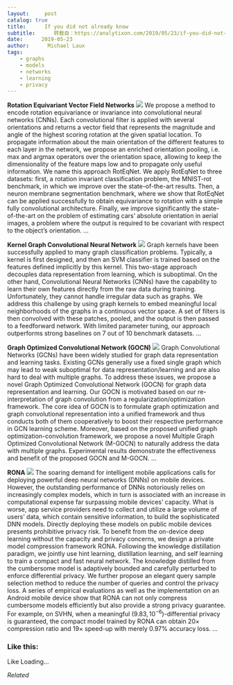 ```yaml
---
layout:     post
catalog: true
title:      If you did not already know
subtitle:      转载自：https://analytixon.com/2019/05/23/if-you-did-not-already-know-739/
date:      2019-05-23
author:      Michael Laux
tags:
    - graphs
    - models
    - networks
    - learning
    - privacy
---
```


**Rotation Equivariant Vector Field Networks** ![](https://analytixon.files.wordpress.com/2015/01/google.png?w=529)
We propose a method to encode rotation equivariance or invariance into convolutional neural networks (CNNs). Each convolutional filter is applied with several orientations and returns a vector field that represents the magnitude and angle of the highest scoring rotation at the given spatial location. To propagate information about the main orientation of the different features to each layer in the network, we propose an enriched orientation pooling, i.e. max and argmax operators over the orientation space, allowing to keep the dimensionality of the feature maps low and to propagate only useful information. We name this approach RotEqNet. We apply RotEqNet to three datasets: first, a rotation invariant classification problem, the MNIST-rot benchmark, in which we improve over the state-of-the-art results. Then, a neuron membrane segmentation benchmark, where we show that RotEqNet can be applied successfully to obtain equivariance to rotation with a simple fully convolutional architecture. Finally, we improve significantly the state-of-the-art on the problem of estimating cars’ absolute orientation in aerial images, a problem where the output is required to be covariant with respect to the object’s orientation. … 

**Kernel Graph Convolutional Neural Network** ![](https://analytixon.files.wordpress.com/2015/01/google.png?w=529)
Graph kernels have been successfully applied to many graph classification problems. Typically, a kernel is first designed, and then an SVM classifier is trained based on the features defined implicitly by this kernel. This two-stage approach decouples data representation from learning, which is suboptimal. On the other hand, Convolutional Neural Networks (CNNs) have the capability to learn their own features directly from the raw data during training. Unfortunately, they cannot handle irregular data such as graphs. We address this challenge by using graph kernels to embed meaningful local neighborhoods of the graphs in a continuous vector space. A set of filters is then convolved with these patches, pooled, and the output is then passed to a feedforward network. With limited parameter tuning, our approach outperforms strong baselines on 7 out of 10 benchmark datasets. … 

**Graph Optimized Convolutional Network (GOCN)** ![](https://analytixon.files.wordpress.com/2015/01/google.png?w=529)
Graph Convolutional Networks (GCNs) have been widely studied for graph data representation and learning tasks. Existing GCNs generally use a fixed single graph which may lead to weak suboptimal for data representation/learning and are also hard to deal with multiple graphs. To address these issues, we propose a novel Graph Optimized Convolutional Network (GOCN) for graph data representation and learning. Our GOCN is motivated based on our re-interpretation of graph convolution from a regularization/optimization framework. The core idea of GOCN is to formulate graph optimization and graph convolutional representation into a unified framework and thus conducts both of them cooperatively to boost their respective performance in GCN learning scheme. Moreover, based on the proposed unified graph optimization-convolution framework, we propose a novel Multiple Graph Optimized Convolutional Network (M-GOCN) to naturally address the data with multiple graphs. Experimental results demonstrate the effectiveness and benefit of the proposed GOCN and M-GOCN. … 

**RONA** ![](https://analytixon.files.wordpress.com/2015/01/google.png?w=529)
The soaring demand for intelligent mobile applications calls for deploying powerful deep neural networks (DNNs) on mobile devices. However, the outstanding performance of DNNs notoriously relies on increasingly complex models, which in turn is associated with an increase in computational expense far surpassing mobile devices’ capacity. What is worse, app service providers need to collect and utilize a large volume of users’ data, which contain sensitive information, to build the sophisticated DNN models. Directly deploying these models on public mobile devices presents prohibitive privacy risk. To benefit from the on-device deep learning without the capacity and privacy concerns, we design a private model compression framework RONA. Following the knowledge distillation paradigm, we jointly use hint learning, distillation learning, and self learning to train a compact and fast neural network. The knowledge distilled from the cumbersome model is adaptively bounded and carefully perturbed to enforce differential privacy. We further propose an elegant query sample selection method to reduce the number of queries and control the privacy loss. A series of empirical evaluations as well as the implementation on an Android mobile device show that RONA can not only compress cumbersome models efficiently but also provide a strong privacy guarantee. For example, on SVHN, when a meaningful $(9.83,10^{-6})$-differential privacy is guaranteed, the compact model trained by RONA can obtain 20$\times$ compression ratio and 19$\times$ speed-up with merely 0.97% accuracy loss. … 





### Like this:

Like Loading...


*Related*

